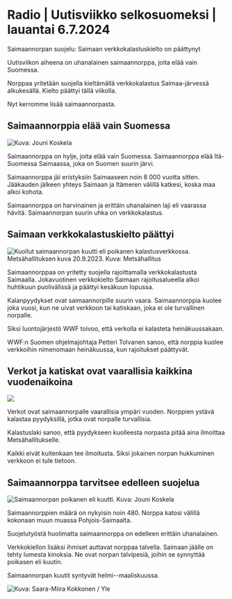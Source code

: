 # Radio \| Uutisviikko selkosuomeksi \| lauantai 6.7.2024

Saimaannorpan suojelu: Saimaan verkkokalastuskielto on päättynyt

Uutisviikon aiheena on uhanalainen saimaannorppa, joita elää vain Suomessa.

Norppaa yritetään suojella kieltämällä verkkokalastus Saimaa-järvessä alkukesällä. Kielto päättyi tällä viikolla.

Nyt kerromme lisää saimaannorpasta.

## Saimaannorppia elää vain Suomessa

![Kuva: Jouni Koskela](https://images.cdn.yle.fi/image/upload/c_crop,h_2916,w_5184,x_0,y_113/ar_1.7777777777777777,c_fill,g_faces,h_431,w_767/dpr_1.0/q_auto:eco/f_auto/fl_lossy/v1612868884/39-77190860226cd4c7cef)

Saimaannorppa on hylje, joita elää vain Suomessa. Saimaannorppa elää Itä-Suomessa Saimaassa, joka on Suomen suurin järvi.

Saimaannorppa jäi eristyksiin Saimaaseen noin 8 000 vuotta sitten. Jääkauden jälkeen yhteys Saimaan ja Itämeren välillä katkesi, koska maa alkoi kohota.

Saimaannorppa on harvinainen ja erittäin uhanalainen laji eli vaarassa hävitä. Saimaannorpan suurin uhka on verkkokalastus.

## Saimaan verkkokalastuskielto päättyi

![Kuollut saimaannorpan kuutti eli poikanen kalastusverkkossa. Metsähallituksen kuva 20.9.2023. Kuva: Metsähallitus](https://images.cdn.yle.fi/image/upload/c_crop,h_2035,w_3619,x_0,y_367/ar_1.7777777777777777,c_fill,g_faces,h_431,w_767/dpr_1.0/q_auto:eco/f_auto/fl_lossy/v1695209688/39-1174652650ad6130ad2d)

Saimaannorppaa on yritetty suojella rajoittamalla verkkokalastusta Saimaalla. Jokavuotinen verkkokielto Saimaan rajoitusalueella alkoi huhtikuun puolivälissä ja päättyi kesäkuun lopussa.

Kalanpyydykset ovat saimaannorpille suurin vaara. Saimaannorppia kuolee joka vuosi, kun ne uivat verkkoon tai katiskaan, joka ei ole turvallinen norpalle.

Siksi luontojärjestö WWF toivoo, että verkolla ei kalasteta heinäkuussakaan.

WWF:n Suomen ohjelmajohtaja Petteri Tolvanen sanoo, että norppia kuolee verkkoihin nimenomaan heinäkuussa, kun rajoitukset päättyvät.

## Verkot ja katiskat ovat vaarallisia kaikkina vuodenaikoina

![](https://images.cdn.yle.fi/image/upload/c_crop,h_1080,w_1920,x_0,y_0/ar_1.7777777777777777,c_fill,g_faces,h_431,w_767/dpr_1.0/q_auto:eco/f_auto/fl_lossy/v1536237070/39-5080265b911dc69e8f9)

Verkot ovat saimaannorpalle vaarallisia ympäri vuoden. Norppien ystävä kalastaa pyydyksillä, jotka ovat norpalle turvallisia.

Kalastuslaki sanoo, että pyydykseen kuolleesta norpasta pitää aina ilmoittaa Metsähallitukselle.

Kaikki eivät kuitenkaan tee ilmoitusta. Siksi jokainen norpan hukkuminen verkkoon ei tule tietoon.

## Saimaannorppa tarvitsee edelleen suojelua

![Saimaannorpan poikanen eli kuutti. Kuva: Jouni Koskela](https://images.cdn.yle.fi/image/upload/c_crop,h_1517,w_2696,x_0,y_282/ar_1.7777777777777777,c_fill,g_faces,h_431,w_767/dpr_1.0/q_auto:eco/f_auto/fl_lossy/v1612862641/39-7718226022537863f02)

Saimaannorppien määrä on nykyisin noin 480. Norppa katosi välillä kokonaan muun muassa Pohjois-Saimaalta.

Suojelutyöstä huolimatta saimaannorppa on edelleen erittäin uhanalainen.

Verkkokiellon lisäksi ihmiset auttavat norppaa talvella. Saimaan jäälle on tehty lumesta kinoksia. Ne ovat norpan talvipesiä, joihin se synnyttää poikasen eli kuutin.

Saimaannorpan kuutit syntyvät helmi--maaliskuussa.

![Kuva: Saara-Miira Kokkonen / Yle](https://images.cdn.yle.fi/image/upload/c_crop,h_2268,w_4031,x_0,y_0/ar_1.7777777777777777,c_fill,g_faces,h_431,w_767/dpr_1.0/q_auto:eco/f_auto/fl_lossy/v1705499866/39-122931865a7da649026a)

